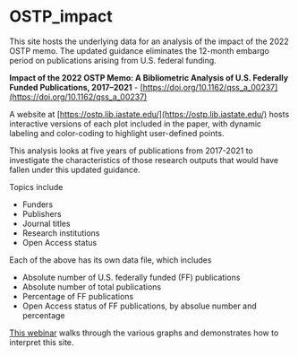 # OSTP_impact

This site hosts the underlying data for an analysis of the impact of the 2022 OSTP memo. The updated guidance eliminates the 12-month embargo period on publications arising from U.S. federal funding.

**Impact of the 2022 OSTP Memo: A Bibliometric Analysis of U.S. Federally Funded Publications, 2017–2021** - [https://doi.org/10.1162/qss_a_00237](https://doi.org/10.1162/qss_a_00237)

A website at [https://ostp.lib.iastate.edu/](https://ostp.lib.iastate.edu/) hosts interactive versions of each plot included in the paper, with dynamic labeling and color-coding to highlight user-defined points.

This analysis looks at five years of publications from 2017-2021 to investigate the characteristics of those research outputs that would have fallen under this updated guidance.

Topics include
- Funders
- Publishers
- Journal titles
- Research institutions
- Open Access status

Each of the above has its own data file, which includes
- Absolute number of U.S. federally funded (FF) publications
- Absolute number of total publications
- Percentage of FF publications
- Open Access status of FF publications, by absolue number and percentage

[This webinar](https://youtu.be/58FVVQaDtrA?t=991) walks through the various graphs and demonstrates how to interpret this site.


